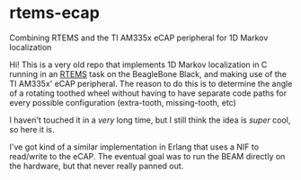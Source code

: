 # rtems-ecap
Combining RTEMS and the TI AM335x eCAP peripheral for 1D Markov localization

Hi! This is a very old repo that implements 1D Markov localization in C running in an [RTEMS](https://www.rtems.org) task on the BeagleBone Black, and making use of the TI AM335x' eCAP peripheral. The reason to do this is to determine the angle of a rotating toothed wheel without having to have separate code paths for every possible configuration (extra-tooth, missing-tooth, etc)

I haven't touched it in a _very_ long time, but I still think the idea is _super_ cool, so here it is.

I've got kind of a similar implementation in Erlang that uses a NIF to read/write to the eCAP. The eventual goal was to run the BEAM directly on the hardware, but that never really panned out.
